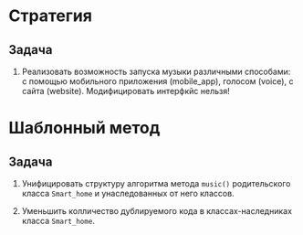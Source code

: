 # Стратегия

## Задача
1. Реализовать возможность запуска музыки различными способами:
с помощью мобильного приложения (mobile_app),
голосом (voice),
с сайта (website).
Модифицировать интерфкйс нельзя!


# Шаблонный метод

## Задача

1. Унифицировать структуру алгоритма метода ``music()`` родительского класса ``Smart_home``
и унаследованных от него классов.

2. Уменьшить колличество дублируемого кода в классах-наследниках класса ``Smart_home``.